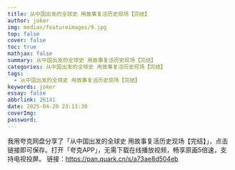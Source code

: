 ```yaml
---
title: 从中国出发的全球史 用故事复活历史现场【完结】
author: joker
img: medias/featureimages/9.jpg
top: false
cover: false
toc: true
mathjax: false
summary: 从中国出发的全球史 用故事复活历史现场【完结】
categories: 从中国出发的全球史 用故事复活历史现场【完结】
tags:
  - 从中国出发的全球史 用故事复活历史现场【完结】
keywords: joker
essay: false
abbrlink: 26141
date: 2025-04-20 23:13:30
coverImg:
password:
---
```


我用夸克网盘分享了「从中国出发的全球史 用故事复活历史现场【完结】」，点击链接即可保存。打开「夸克APP」，无需下载在线播放视频，畅享原画5倍速，支持电视投屏。
链接：https://pan.quark.cn/s/a73ae8d504eb
